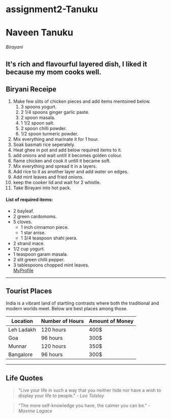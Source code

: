 # assignment2-Tanuku
# Naveen Tanuku
###### Birayani
It's **rich** and **flavourful** layered dish, I liked it because my mom cooks well.
---
## Biryani Receipe

1. Make few slits of chicken pieces and add items mentoined below.
    1. 3 spoons yogurt.
    2. 2 1/4 spoons ginger garlic paste.
    3. 2 spoon masala.
    4. 1 1/2 spoon salt.
    5. 2 spoon chilli powder.
    6. 1/2 spoon turmeric powder.
2. Mix everything and marinate it for 1 hour.
3. Soak basmati rice seperately.
4. Heat ghee in pot and add below required items to it.
5. add onions and wait untill it becomes golden colour.
6. flame chicken and cook it untill it became soft.
7. Mix everything and spread it in a layers.
8. Add rice to it as another layer and add water on edges.
9. Add mint leaves and fried onions.
10. keep the cooker lid and wait for 2 whistle.
11. Take Birayani into hot pack.
#### List of required items:
* 2 bayleaf.
* 2 green cardomoms.
* 5 cloves.
   - 1 inch cinnamon piece.
    - 1 star anise.
    - 1 3/4 teaspoon shahi jeera.
* 2 strand mace.
* 1/2 cup yogurt.
* 1 teaspoon garam masala.
* 2 slit green chilli pepper.
* 3 tablespoons chopped mint leaves.<br>
[MyProfile](AboutMe.md)

---

## Tourist Places


India is a vibrant land of startling contrasts where both the traditional and modern worlds meet. Below are best places among those.

 Location    | Number of Hours | Amount of Money
--- | --- | ---
 Leh Ladakh | 120 hours | 400$
 Goa | 96 hours | 300$
 Munnar | 120 hours | 350$
 Bangalore | 96 hours | 300$

--- 

## Life Quotes

> "Live your life in such a way that you neither hide nor have a wish to display your life to people." - *Leo Tolstoy*

> "The more self-knowledge you have, the calmer you can be." - *Maxime Lagace*